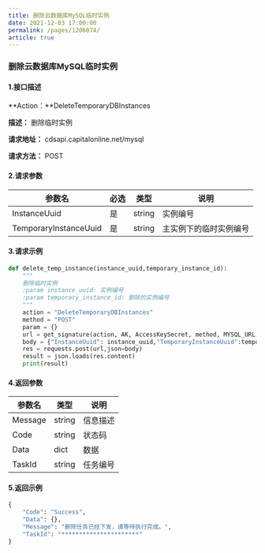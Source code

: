 ```yaml
---
title: 删除云数据库MySQL临时实例
date: 2021-12-03 17:00:00
permalink: /pages/1206074/
article: true
---
```


### 删除云数据库MySQL临时实例

#### 1.接口描述

**Action：**DeleteTemporaryDBInstances

**描述：** 删除临时实例

**请求地址：** cdsapi.capitalonline.net/mysql

**请求方法：** POST

#### 2.请求参数

| 参数名                | 必选 | 类型   | 说明                   |
| --------------------- | ---- | ------ | ---------------------- |
| InstanceUuid          | 是   | string | 实例编号               |
| TemporaryInstanceUuid | 是   | string | 主实例下的临时实例编号 |

#### 3.请求示例

```python
def delete_temp_instance(instance_uuid,temporary_instance_id):
    """
    删除临时实例
    :param instance_uuid: 实例编号
    :param temporary_instance_id: 删除的实例编号
    """
    action = "DeleteTemporaryDBInstances"
    method = "POST"
    param = {}
    url = get_signature(action, AK, AccessKeySecret, method, MYSQL_URL, param=param)
    body = {"InstanceUuid": instance_uuid,"TemporaryInstanceUuid":temporary_instance_id}
    res = requests.post(url,json=body)
    result = json.loads(res.content)
    print(result)
```

#### 4.返回参数

| 参数名  | 类型   | 说明     |
| ------- | ------ | -------- |
| Message | string | 信息描述 |
| Code    | string | 状态码   |
| Data    | dict   | 数据     |
| TaskId  | string | 任务编号 |

#### 5.返回示例

```python
{
    "Code": "Success",
    "Data": {},
    "Message": "删除任务已经下发，请等待执行完成。",
    "TaskId": "**********************"
}
```

